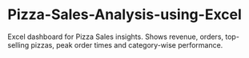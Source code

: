 # Pizza-Sales-Analysis-using-Excel
Excel dashboard for Pizza Sales insights. Shows revenue, orders, top-selling pizzas, peak order times and category-wise performance.
